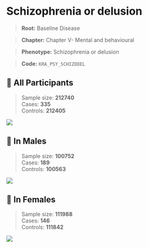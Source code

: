 # Schizophrenia or delusion

> **Root:** Baseline Disease  

> **Chapter:** Chapter V- Mental and behavioural  

> **Phenotype:** Schizophrenia or delusion  

> **Code:** `KRA_PSY_SCHIZODEL`

## 🧪 All Participants  
> Sample size: **212740**  
> Cases: **335**  
> Controls: **212405**
<img src="/Disease/Figures/ALL/Baseline/KRA_PSY_SCHIZODEL.png"/>
<CsvTable src="/Disease_Data/ALL/Baseline/LG_KRA_PSY_SCHIZODEL.csv" label="🔍 View full results" />

## 👨 In Males  
> Sample size: **100752**  
> Cases: **189**  
> Controls: **100563**
<img src="/Disease/Figures/Male/Baseline/KRA_PSY_SCHIZODEL.png"/>
<CsvTable src="/Disease_Data/Male/Baseline/LG_KRA_PSY_SCHIZODEL.csv" label="🔍 View full results" />

## 👩 In Females  
> Sample size: **111988**  
> Cases: **146**  
> Controls: **111842**
<img src="/Disease/Figures/Female/Baseline/KRA_PSY_SCHIZODEL.png"/>
<CsvTable src="/Disease_Data/Female/Baseline/LG_KRA_PSY_SCHIZODEL.csv" label="🔍 View full results" />
